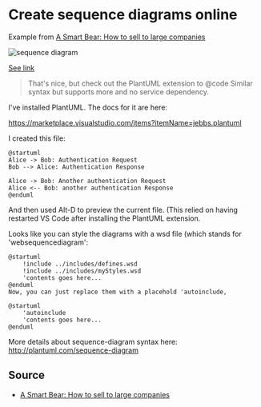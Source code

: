 ﻿# Create sequence diagrams online

Example from [A Smart Bear: How to sell to large companies](https://blog.asmartbear.com/selling-to-large-companies.html)

![sequence diagram](sequence_diagram.png)

[See link](http://www.websequencediagrams.com/?lz=QnVzaW5lc3MtPlN1cHBsaWVyOiBQdXJjaGFzZSBPcmRlclxuKEl0ZW1zLCBQcmljZSwgYW5kIFBPIE51bWJlcikKbm90ZSBvdmVyIABECApUaGUABAkgaXMgbm93IGxlZ2FsbHkgYm91bmQgdG8gCnBheSB0aGUgcwByByBhY2NvcmRpbmcgdG8AFQV0ZXJtcwpvbgAiBQCBCA4gKHVzdQBMBTMwIGRheXMuKQplbmQgbm90ZQoAgUMILT4AgVcIOiBzaGlwIHByb2R1Y3RzAA0VSW52b2ljZQCBPjI6IFdhaXRzIGV4YWN0bHkgMjkAgQ0FCgCCSBRIZXJlJ3MgYSBjaGVjay4KCg&s=napkin)

> That's nice, but check out the PlantUML extension to @code
> Similar syntax but supports more and no service dependency.

I've installed PlantUML. The docs for it are here:

https://marketplace.visualstudio.com/items?itemName=jebbs.plantuml

I created this file:

	@startuml
	Alice -> Bob: Authentication Request
	Bob --> Alice: Authentication Response

	Alice -> Bob: Another authentication Request
	Alice <-- Bob: another authentication Response
	@enduml

And then used Alt-D to preview the current file.
(This relied on having restarted VS Code after installing the PlantUML extension.

Looks like you can style the diagrams with a wsd file (which stands for 'websequencediagram':

	@startuml
		!include ../includes/defines.wsd
		!include ../includes/myStyles.wsd
		'contents goes here...
	@enduml
	Now, you can just replace them with a placehold 'autoinclude,

	@startuml
		'autoinclude
		'contents goes here...
	@enduml

More details about sequence-diagram syntax here: <http://plantuml.com/sequence-diagram>

## Source

 * [A Smart Bear: How to sell to large companies](https://blog.asmartbear.com/selling-to-large-companies.html)
